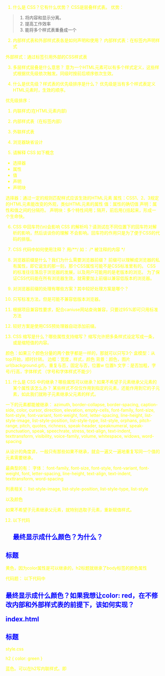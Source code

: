1. 什么是 CSS？它有什么优势？
CSS是层叠样式表。
优势：
>1. 将内容和显示分离。
>2. 提高工作效率
>3. 能将多个样式表重叠成一个


2. 内部样式表和外部样式表各是如何声明和使用？
内部样式表：在<head>标签内声明样式

外部样式：通过<link>标签引用外部的CSS样式表


3. 多层样式层叠是什么意思？
意为一个HTML元素可以有多个样式定义，这些样式根据优先级依次触发。同级时按前后顺序依次生效。 

4. 什么是优先级？样式表的优先级排序是什么？
优先级是当有多个样式表定义HTML元素时，生效的顺序。

优先级排序：
1. 内联样式(在HTML元素内部)
2. 内部样式表（在<head>标签内部）
3. 外联样式表
4. 浏览器缺省设计


5. 请解释 CSS 如下概念
+ 选择器
+ 属性
+ 值
+ 声明
+ 声明块

选择器：通过一定的规则匹配样式应该生效的HTML元素
属性：CSS1、2、3规定的HTML元素能改变的外观，类似HTML元素的属性
值：属性的确切值
声明：属性和值之间的分隔符。
声明块：多个特性间用；隔开，前后用{}括起来，形成一个生命快。


6. CSS 中回车符(\n)会影响 CSS 的解析吗？请测试在不同位置下的回车符对解析的影响，然后谈谈你的理解
不会影响。回车符的作用只是为了便于CSS的代码的排版。

7. CSS 代码中如何使用注释？
用/**/
如：
/* 被注释的内容 */

8. 浏览器前缀是什么？我们为什么需要浏览器前缀？
前缀可以理解成浏览器的私有属性，即它诞生的那一刻，那个CSS属性可能不是CSS标准里有的。
CSS的标准往往落后于浏览器的发展，以及用户可能用的是老版本的浏览。
为了保证CSS代码能在所有浏览器生效，就需要加上前缀以兼容低版本的浏览器。

9. 对浏览器前缀的处理有哪些方案？其中较好处理方案是哪个？
1. 只写标准方法，但是可能不兼容低版本浏览器。
2. 根据项目兼容性要求，配合caniuse网站查询兼容，只要过95%即可只用标准方法
3. 较好方案是使用CSS预处理器自动添加前缀。
 



10. CSS 缩写是什么？哪些属性支持缩写？
缩写允许把多条样式设定写成一条，或是缩短值的内容。

颜色：如果三个颜色分量的两个数字都是一样的，那就可以只写3个
盒模型：从top开始，顺时针转。
边框：宽度，样式，颜色
背景：颜色，图片url(background.gif)，重复与否，固定与否，位置w 位置h
文字：是否加粗，字号/行高，字体样式  （字号和字体样式不能少） 


11. 什么是 CSS 中的继承？哪些属性可以继承？如果不希望子元素继承父元素的某个属性该怎么办？
某些样式不仅仅作用到指定的元素，还能作用到它的子元素，如此我们就称子元素继承父元素的样式。

一下的元素都能被继承：
azimuth, border-collapse, border-spacing,
caption-side, color, cursor, direction, elevation,
empty-cells, font-family, font-size, font-style,
font-variant, font-weight, font, letter-spacing,
line-height, list-style-image, list-style-position,
list-style-type, list-style, orphans, pitch-range,
pitch, quotes, richness, speak-header, speaknumeral,
speak-punctuation, speak, speechrate,
stress, text-align, text-indent, texttransform,
visibility, voice-family, volume, whitespace,
widows, word-spacing

从设计的角度讲，一般只有那些如果不继承，就会一遍又一遍地重复写同一个值的元素需要继承。

最典型的有：
字体：
font-family, font-size, font-style,
font-variant, font-weight, font, letter-spacing,
line-height, text-align, text-indent, 
texttransform, word-spacing

列表相关：
list-style-image, list-style-position,
list-style-type, list-style

以及颜色

如果不希望子元素继承父元素，就特别选取子元素，重新赋值样式。


12. 以下代码<h2>最终显示成什么颜色？为什么？
<!DOCTYPE html>
<html>

<head>
<style type="text/css">
  body{
    color: yellow;
  }
</style>
</head>

<body>
<h2>标题</h2>
</body>

</html>

黄色，因为color属性是可以继承的，h2标题就继承了body标签的颜色属性


代码题：
以下代码中<h2>最终显示成什么颜色？如果我想让color: red，在不修改内部和外部样式表的前提下，该如何实现？

index.html

<!DOCTYPE html>
<html>

<head>
 <link rel="stylesheet" type="text/css" href="style.css">
 <style type="text/css">
   body{
     color: yellow;
   }
   h2 {
     color: blue;
   }
 </style>
</head>

<body>
 <h2>标题</h2>
</body>

</html>
style.css

h2 {
 color: green
}

蓝色。可以在h2写内联样式。即<h2 style="color:red;">

